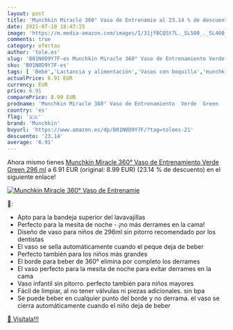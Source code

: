 ```yaml
---
layout: post
title: 'Munchkin Miracle 360° Vaso de Entrenamie al 23.14 % de descuento'
date: 2021-07-10 18:47:15
image: 'https://m.media-amazon.com/images/I/31jf8CQSt7L._SL500_._SL400_.jpg'
comments: true
category: ofertas
author: 'tole.es'
slug: 'B01N0D9Y7F-es Munchkin Miracle 360° Vaso de Entrenamiento Verde Green...'
sku: 'B01N0D9Y7F-es'
tags: [ 'Bebé','Lactancia y alimentación','Vasos con boquilla','munchkin', ]
actualPrice: 6.91 EUR
currency: EUR
price: 6.91
comparePrice: 8.99 EUR
prodname: 'Munchkin Miracle 360° Vaso de Entrenamiento  Verde  Green   296 ml'
country: 'es'
flag: '🇪🇸'
brand: 'Munchkin'
buyurl: 'https://www.amazon.es/dp/B01N0D9Y7F/?tag=tolees-21'
descuento: '23.14'
average: '6.91'
---
```


Ahora mismo tienes [Munchkin Miracle 360° Vaso de Entrenamiento  Verde  Green   296 ml](https://www.amazon.es/dp/B01N0D9Y7F/?tag=tolees-21) a 6.91 EUR (original: 8.99 EUR) (23.14 %  de descuento) en el siguiente enlace!

[![Munchkin Miracle 360° Vaso de Entrenamie](https://m.media-amazon.com/images/I/31jf8CQSt7L._SL500_._SL400_.jpg)](https://www.amazon.es/dp/B01N0D9Y7F/?tag=tolees-21)

🔎:

- Apto para la bandeja superior del lavavajillas
- Perfecto para la mesita de noche - ¡no más derrames en la cama!
- Diseño de vaso para niños de 296ml sin pitorro recomendado por los dentistas
- El vaso se sella automáticamente cuando el peque deja de beber
- Perfecto también para los niños más grandes
- El borde para beber de 360° ​elimina por completo los derrames
- El vaso perfecto para la mesita de noche para evitar derrames en la cama
- Vaso infantil sin pitorro. perfecto también para niños mayores
- Fácil de limpiar, al no tener válvulas ni piezas adicionales. sin bpa
- Se puede beber en cualquier punto del borde y no derrama. el vaso se cierra automáticamente cuando el niño deja de beber

[🛒 Visítala!!!](https://www.amazon.es/dp/B01N0D9Y7F/?tag=tolees-21)
